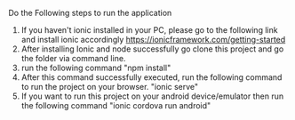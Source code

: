 Do the Following steps to run the application
1. If you haven't ionic installed in your PC, please go to the following link and install ionic accordingly
https://ionicframework.com/getting-started
2. After installing Ionic and node successfully go clone this project and go the folder via command line.
3. run the following command
"npm install"
4. After this command successfully executed, run the following command to run the project on your browser.
"ionic serve"
5. If you want to run this project on your android device/emulator then run the following command
"ionic cordova run android"